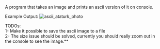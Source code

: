 A program that takes an image and prints an ascii version of it on console.  


Example Output: 
![ascii_ataturk_photo](https://github.com/aatakansalar/oylesine_python/blob/master/ascii_img_gen_v1/example.png)


TODOs:  
1- Make it possible to save the ascii image to a file  
2- The size issue should be solved, currently you should really zoom out in the console to see the image.**  


